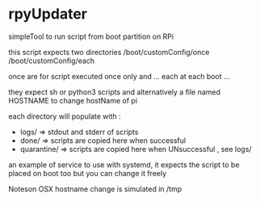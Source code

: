 # rpyUpdater
simpleTool to run script from boot partition on RPi


this script expects two directories 
/boot/customConfig/once
/boot/customConfig/each


once are for script executed once only and ... each at each boot ...

they expect sh or python3 scripts and alternatively a file named HOSTNAME to change hostName of pi

each directory will populate with :
* logs/ => stdout and stderr of scripts
* done/ => scripts are copied here when successful
* quarantine/ => scripts are copied here when UNsuccessful , see logs/



an example of service to use with systemd, it expects the script to be placed on boot too but you can change it freely


Noteson OSX hostname change is simulated in /tmp



